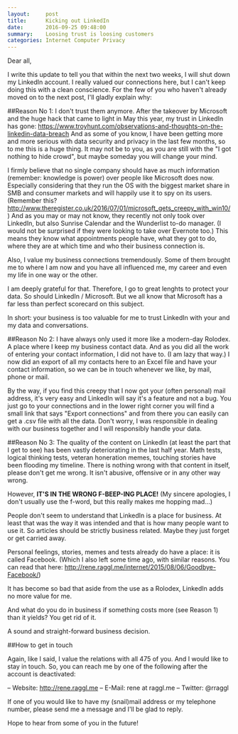 ```yaml
---
layout:     post
title:      Kicking out LinkedIn
date:       2016-09-25 09:48:00
summary:    Loosing trust is loosing customers
categories: Internet Computer Privacy
---
```


Dear all,

I write this update to tell you that within the next two weeks, I will shut down my LinkedIn account. I really valued our connections here, but I can't keep doing this with a clean conscience. For the few of you who haven't already moved on to the next post, I'll gladly explain why:

##Reason No 1:
I don't trust them anymore. After the takeover by Microsoft and the huge hack that came to light in May this year, my trust in LinkedIn has gone: https://www.troyhunt.com/observations-and-thoughts-on-the-linkedin-data-breach And as some of you know, I have been getting more and more serious with data security and privacy in the last few months, so to me this is a huge thing. It may not be to you, as you are still with the "I got nothing to hide crowd", but maybe someday you will change your mind.

I firmly believe that no single company should have as much information (remember: knowledge is power) over people like Microsoft does now.
Especially considering that they run the OS with the biggest market share in SMB and consumer markets and will happily use it to spy on its users.
(Remember this? http://www.theregister.co.uk/2016/07/01/microsoft_gets_creepy_with_win10/)
And as you may or may not know, they recently not only took over LinkedIn, but also Sunrise Calendar and the Wunderlist to-do manager. (I would not be surprised if they were looking to take over Evernote too.) This means they know what appointments people have, what they got to do, where they are at which time and who their business connection is.  

Also, I value my business connections tremendously. Some of them brought me to where I am now and you have all influenced me, my career and even my life in one way or the other.

I am deeply grateful for that. Therefore, I go to great lenghts to protect your data. So should LinkedIn / Microsoft. But we all know that Microsoft has a far less than perfect scorecard on this subject.

In short: your business is too valuable for me to trust LinkedIn with your and my data and conversations.

##Reason No 2:
I have always only used it more like a modern-day Rolodex. A place where I keep my business contact data. And as you did all the work of entering your contact information, I did not have to. (I am lazy that way.) I now did an export of all my contacts here to an Excel file and have your contact information, so we can be in touch whenever we like, by mail, phone or mail.

By the way, if you find this creepy that I now got your (often personal) mail address, it's very easy and LinkedIn will say it's a feature and not a bug. You just go to your connections and in the lower right corner you will find a small link that says "Export connections" and from there you can easily can get a .csv file with all the data.
Don't worry, I was responsible in dealing with our business together and I will responsibly handle your data.

##Reason No 3:
The quality of the content on LinkedIn (at least the part that I get to see) has been vastly deteriorating in the last half year. Math tests, logical thinking tests, veteran honeration memes, touching stories have been flooding my timeline. There is nothing wrong with that content in itself, please don't get me wrong. It isn't abusive, offensive or in any other way wrong.

However, **IT'S IN THE WRONG F-BEEP-ING PLACE!** (My sincere apologies, I don't usually use the f-word, but this really makes me hopping mad...)

People don't seem to understand that LinkedIn is a place for business. At least that was the way it was intended and that is how many people want to use it. So articles should be strictly business related. Maybe they just forget or get carried away.

Personal feelings, stories, memes and tests already do have a place: it is called Facebook.
(Which I also left some time ago, with similar reasons. You can read that here: http://rene.raggl.me/internet/2015/08/06/Goodbye-Facebook/)

It has become so bad that aside from the use as a Rolodex, LinkedIn adds no more value for me.

And what do you do in business if something costs more (see Reason 1) than it yields? You get rid of it.

A sound and straight-forward business decision.

##How to get in touch

Again, like I said, I value the relations with all 475 of you. And I would like to stay in touch. So, you can reach me by one of the following after the account is deactivated:

– Website: http://rene.raggl.me
– E-Mail: rene at raggl.me
– Twitter: @rraggl

If one of you would like to have my (snail)mail address or my telephone number, please send me a message and I'll be glad to reply.

Hope to hear from some of you in the future!
